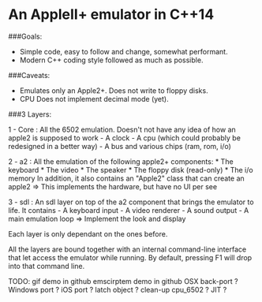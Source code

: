 An AppleII+ emulator in C++14
===================

###Goals:
-	Simple code, easy to follow and change, somewhat performant.
-	Modern C++ coding style followed as much as possible.

###Caveats:
-	Emulates only an Apple2+. Does not write to floppy disks.
-	CPU	Does not implement decimal mode (yet).

###3 Layers:

1 - Core : All the 6502 emulation. Doesn't not have any idea of how an apple2 is supposed to work
	- A clock
	- A cpu (which could probably be redesigned in a better way)
	- A bus and various chips (ram, rom, i/o)

2 - a2 : All the emulation of the following apple2+ components:
	* The keyboard
	* The video
	* The speaker
	* The floppy disk (read-only)
	* The i/o memory
	In addition, it also contains an "Apple2" class that can create an apple2
	=> This implements the hardware, but have no UI per see

3 - sdl : An sdl layer on top of the a2 component that brings the emulator to life. It contains
	- A keyboard input
	- A video renderer
	- A sound output
	- A main emulation loop
	=> Implement the look and display

Each layer is only dependant on the ones before.

All the layers are bound together with an internal command-line interface that let access the emulator while running. By default, pressing F1 will drop into that command line.

TODO:
	gif demo in github
	emscirptem demo in github
	OSX back-port ?
	Windows port ?
	iOS port ?
	latch object ?
	clean-up cpu_6502 ?
	JIT ?
